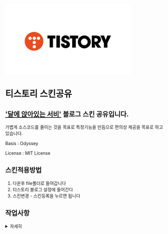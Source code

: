 <img align="center" width="400px" src="assets/Title.png">


# 티스토리 스킨공유
['달에 앉아있는 서비'](https://dalseobi.tistory.com/) 블로그 스킨 공유입니다.
--------------
가볍게 소스코드를 줄이는 것을 목표로 특정기능을 만듬으로 편의성 제공을 목표로 하고 있습니다.

Basis : Odyssey

License : MIT License

## 스킨적용방법
1. 다운후 file폴더로 들어갑니다
2. 티스토리 블로그 설정에 들어간다
3. 스킨변경 - 스킨등록을 누르면 됩니다

## 작업사항 
<details>
    <summary>자세히</summary>

### V1.0.2
* 소스코드 정리

### V1.0.1
* basic 목록스타일이미지를 1:1대응사이즈로 바꾸었습니다 (C120x120)

### V1.0
* 사이드바, 푸터의 소스코드 수정 및 정렬
* 상단이동버튼 추가
* 페이스북 Btn >> 깃허브 Btn

</details>
